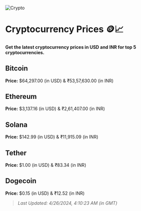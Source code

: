 
![Crypto](https://www.techguide.com.au/wp-content/uploads/2020/11/crypto3.jpeg)

# Cryptocurrency Prices 🪙📈

#### Get the latest cryptocurrency prices in USD and INR for top 5 cryptocurrencies.

## Bitcoin

**Price:** $64,297.00 (in USD) & ₹53,57,630.00 (in INR)

## Ethereum

**Price:** $3,137.16 (in USD) & ₹2,61,407.00 (in INR)

## Solana

**Price:** $142.99 (in USD) & ₹11,915.09 (in INR)

## Tether

**Price:** $1.00 (in USD) & ₹83.34 (in INR)

## Dogecoin

**Price:** $0.15 (in USD) & ₹12.52 (in INR)

> _Last Updated: 4/26/2024, 4:10:23 AM (in GMT)_
